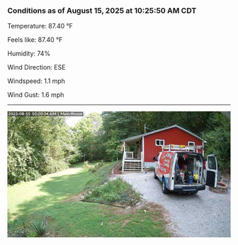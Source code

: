 ### Conditions as of August 15, 2025 at 10:25:50 AM CDT 

Temperature: 87.40 &deg;F

Feels like: 87.40 &deg;F

Humidity: 74%

Wind Direction: ESE

Windspeed: 1.1 mph

Wind Gust: 1.6 mph

---

<img src="./images/latest.jpeg"/>

